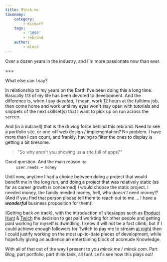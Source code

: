 ```yaml
---
title: Mlnck.me
taxonomy:
    category:
        - Kickoff
    tags:
        - '1096'
        - rebrand
    author:
        - mlnck
---
```


<p class="summary">Over a dozen years in the industry, and I'm more passionate now than ever.</p>

===

What else can I say?

In relationship to my years on the Earth I've been doing this a long time.
Basically 1/3 of my life has been devoted to development. And the difference is, when I say _devoted_, I mean, work 12 hours at the fulltime job, then come home and work until my eyes won't stay open with tutorials and snippets of the next skillset(s) that I want to pick up on run across the screen.

And (in a nutshell) that is the driving force behind this rebrand. Need to see a portfolio site, or one-off web design / implementation? No problem. I have more than I can count, and frankly, having to filter the ones to display is getting a bit tiresome.

>"So why aren't you showing us a site full of apps?"

Good question. And the main reason is:
<br/>&nbsp; &nbsp; &nbsp; &nbsp; &nbsp;`user.needs = money`

Until now, anytime I had a choice between doing a project that would benefit me in the long run, and doing a project that was relatively static (as far as career growth is concerned) I would choose the static project. I needed money, the family needed money, hell, who _doesn't_ need money!? (And if you find that person please tell them to reach out to me ... I have a ***_wonderful_*** business proposition for them)!

(Getting back on track), with the introduction of sites/apps such as [Product Hunt](http://www.producthunt.com)  &amp; [Twich](http://www.twitch.tv) the decision to get paid workting for other people and getting paid working for myself is dwindling. I know it will not be a fast climb, but if I could achieve enough followers for Twitch to pay me to stream [at night]('/about') then I could justify working on the most up-to-date pieces of development, while hopefully giving an audience an entertaining block of accreude Knowledge.

With all of that out of the way I present to you _mlnck.me_ / _mlnck.com_. Part Blog, part portfolio, part think tank, all fun!.
Let's see how this plays out!
